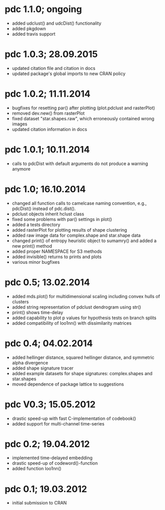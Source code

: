 # pdc 1.1.0; ongoing

* added udclust() and udcDist() functionality
* added pkgdown
* added travis support

# pdc 1.0.3; 28.09.2015

* updated citation file and citation in docs
* updated package's global imports to new CRAN policy

# pdc 1.0.2; 11.11.2014

* bugfixes for resetting par() after plotting (plot.pdclust and rasterPlot)
* removed dev.new() from rasterPlot
* fixed dataset "star.shapes.raw", which erroneously contained wrong images
* updated citation information in docs

# pdc 1.0.1;	10.11.2014	

* calls to pdcDist with default arguments do not produce a warning anymore

# pdc 1.0;	16.10.2014

* changed all function calls to camelcase naming convention, e.g., pdcDist() instead of pdc.dist().
* pdclust objects inherit hclust class
* fixed some problems with par() settings in plot()
* added a tests directory
* added rasterPlot for plotting results of shape clustering
* added raw image data for complex.shape and star.shape data
* changed print() of entropy heuristic object to sumamry() and added a new print() method
* added proper NAMESPACE for S3 methods
* added invisible() returns to prints and plots
* various minor bugfixes

# pdc 0.5;	13.02.2014

- added mds.plot() for multidimensional scaling including convex hulls of clusters
- added string representation of pdclust dendrogram using str()
- print() shows time-delay
- added capability to plot p values for hypothesis tests on branch splits
- added compatibility of loo1nn() with dissimilarity matrices

# pdc 0.4;   04.02.2014

- added hellinger distance, squared hellinger distance, and symmetric alpha divergence
- added shape signature tracer
- added example datasets for shape signatures: complex.shapes and star.shapes
- moved dependence of package lattice to suggestions

# pdc V0.3;	15.05.2012

- drastic speed-up with fast C-implementation of codebook()
- added support for multi-channel time-series

# pdc 0.2; 	19.04.2012

- implemented time-delayed embedding
- drastic speed-up of codeword()-function
- added function loo1nn()

# pdc 0.1;	19.03.2012

* initial submission to CRAN
